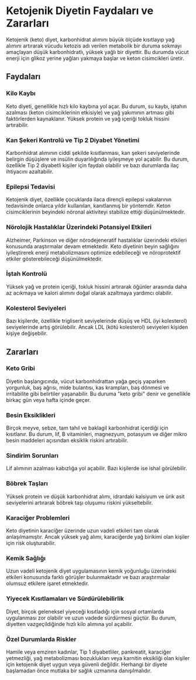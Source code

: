 # Ketojenik Diyetin Faydaları ve Zararları

Ketojenik (keto) diyet, karbonhidrat alımını büyük ölçüde kısıtlayıp yağ alımını artırarak vücudu ketozis adı verilen metabolik bir duruma sokmayı amaçlayan düşük karbonhidratlı, yüksek yağlı bir diyettir. Bu durumda vücut enerji için glikoz yerine yağları yakmaya başlar ve keton cisimcikleri üretir.

## Faydaları

### Kilo Kaybı

Keto diyeti, genellikle hızlı kilo kaybına yol açar. Bu durum, su kaybı, iştahın azalması (keton cisimciklerinin etkisiyle) ve yağ yakımının artması gibi faktörlerden kaynaklanır. Yüksek protein ve yağ içeriği tokluk hissini artırabilir.

### Kan Şekeri Kontrolü ve Tip 2 Diyabet Yönetimi

Karbonhidrat alımının ciddi şekilde kısıtlanması, kan şekeri seviyelerinde belirgin düşüşlere ve insülin duyarlılığında iyileşmeye yol açabilir. Bu durum, özellikle Tip 2 diyabetli kişiler için faydalı olabilir ve bazı durumlarda ilaç ihtiyacını azaltabilir.

### Epilepsi Tedavisi

Ketojenik diyet, özellikle çocuklarda ilaca dirençli epilepsi vakalarının tedavisinde onlarca yıldır kullanılan, kanıtlanmış bir yöntemdir. Keton cisimciklerinin beyindeki nöronal aktiviteyi stabilize ettiği düşünülmektedir.

### Nörolojik Hastalıklar Üzerindeki Potansiyel Etkileri

Alzheimer, Parkinson ve diğer nörodejeneratif hastalıklar üzerindeki etkileri konusunda araştırmalar devam etmektedir. Keto diyetinin beyin sağlığını iyileştirerek enerji metabolizmasını optimize edebileceği ve nöroprotektif etkiler gösterebileceği düşünülmektedir.

### İştah Kontrolü

Yüksek yağ ve protein içeriği, tokluk hissini artırarak öğünler arasında daha az acıkmaya ve kalori alımını doğal olarak azaltmaya yardımcı olabilir.

### Kolesterol Seviyeleri

Bazı kişilerde, özellikle trigliserit seviyelerinde düşüş ve HDL (iyi kolesterol) seviyelerinde artış görülebilir. Ancak LDL (kötü kolesterol) seviyeleri kişiden kişiye değişebilir.

## Zararları

### Keto Gribi

Diyetin başlangıcında, vücut karbonhidrattan yağa geçiş yaparken yorgunluk, baş ağrısı, mide bulantısı, kas krampları, baş dönmesi ve irritabilite gibi belirtiler yaşanabilir. Bu duruma "keto gribi" denir ve genellikle birkaç gün veya hafta içinde geçer.

### Besin Eksiklikleri

Birçok meyve, sebze, tam tahıl ve baklagil karbonhidrat içerdiği için kısıtlanır. Bu durum, lif, B vitaminleri, magnezyum, potasyum ve diğer mikro besin maddeleri açısından eksiklik riskini artırabilir.

### Sindirim Sorunları

Lif alımının azalması kabızlığa yol açabilir. Bazı kişilerde ise ishal görülebilir.

### Böbrek Taşları

Yüksek protein ve düşük karbonhidrat alımı, idrardaki kalsiyum ve ürik asit seviyelerini artırarak böbrek taşı oluşumu riskini yükseltebilir.

### Karaciğer Problemleri

Keto diyetinin karaciğer üzerinde uzun vadeli etkileri tam olarak anlaşılmamıştır. Ancak yüksek yağ alımı, karaciğerde yağ birikimi olan kişiler için risk oluşturabilir.

### Kemik Sağlığı

Uzun vadeli ketojenik diyet uygulamasının kemik yoğunluğu üzerindeki etkileri konusunda farklı görüşler bulunmaktadır ve bazı araştırmalar olumsuz etkilere işaret etmektedir.

### Yiyecek Kısıtlamaları ve Sürdürülebilirlik

Diyet, birçok geleneksel yiyeceği kısıtladığı için sosyal ortamlarda uygulanması zor olabilir ve uzun vadede sürdürmesi güçtür. Bu durum, diyetten vazgeçildiğinde hızlı kilo alımına yol açabilir.

### Özel Durumlarda Riskler

Hamile veya emziren kadınlar, Tip 1 diyabetliler, pankreatit, karaciğer yetmezliği, yağ metabolizması bozuklukları veya karnitin eksikliği olan kişiler için ketojenik diyet uygun veya güvenli değildir. Herhangi bir diyete başlamadan önce mutlaka bir sağlık uzmanına danışılmalıdır.